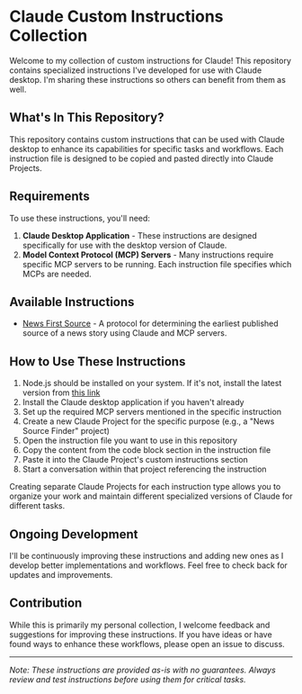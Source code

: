 # Claude Custom Instructions Collection

Welcome to my collection of custom instructions for Claude! This repository contains specialized instructions I've developed for use with Claude desktop. I'm sharing these instructions so others can benefit from them as well.

## What's In This Repository?

This repository contains custom instructions that can be used with Claude desktop to enhance its capabilities for specific tasks and workflows. Each instruction file is designed to be copied and pasted directly into Claude Projects.

## Requirements

To use these instructions, you'll need:

1. **Claude Desktop Application** - These instructions are designed specifically for use with the desktop version of Claude.
2. **Model Context Protocol (MCP) Servers** - Many instructions require specific MCP servers to be running. Each instruction file specifies which MCPs are needed.

## Available Instructions

- [News First Source](./News-First-Source.md) - A protocol for determining the earliest published source of a news story using Claude and MCP servers.

## How to Use These Instructions

1. Node.js should be installed on your system. If it's not, install the latest version from [this link](https://nodejs.org/en/download)
2. Install the Claude desktop application if you haven't already
3. Set up the required MCP servers mentioned in the specific instruction
4. Create a new Claude Project for the specific purpose (e.g., a "News Source Finder" project)
5. Open the instruction file you want to use in this repository
6. Copy the content from the code block section in the instruction file
7. Paste it into the Claude Project's custom instructions section
8. Start a conversation within that project referencing the instruction

Creating separate Claude Projects for each instruction type allows you to organize your work and maintain different specialized versions of Claude for different tasks.

## Ongoing Development

I'll be continuously improving these instructions and adding new ones as I develop better implementations and workflows. Feel free to check back for updates and improvements.

## Contribution

While this is primarily my personal collection, I welcome feedback and suggestions for improving these instructions. If you have ideas or have found ways to enhance these workflows, please open an issue to discuss.

---

*Note: These instructions are provided as-is with no guarantees. Always review and test instructions before using them for critical tasks.*